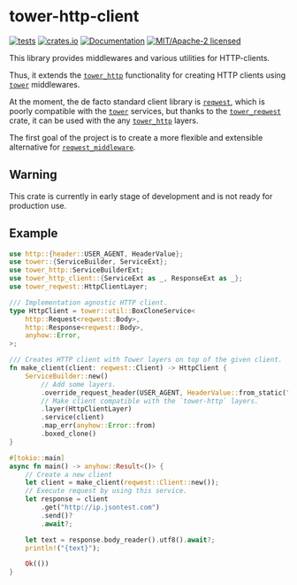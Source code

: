 # tower-http-client

[![tests](https://github.com/alekseysidorov/tower-reqwest/actions/workflows/ci.yml/badge.svg)](https://github.com/alekseysidorov/tower-reqwest/actions/workflows/ci.yml)
[![crates.io](https://img.shields.io/crates/v/tower-http-client.svg)](https://crates.io/crates/tower-http-client)
[![Documentation](https://docs.rs/tower-http-client/badge.svg)](https://docs.rs/tower-http-client)
[![MIT/Apache-2 licensed](https://img.shields.io/crates/l/tower-http-client)](./LICENSE)

<!-- ANCHOR: description -->

This library provides middlewares and various utilities for HTTP-clients.

Thus, it extends the [`tower_http`] functionality for creating HTTP clients
using [`tower`] middlewares.

At the moment, the de facto standard client library is [`reqwest`], which is
poorly compatible with the [`tower`] services, but thanks to the
[`tower_reqwest`] crate, it can be used with the any [`tower_http`] layers.

The first goal of the project is to create a more flexible and extensible
alternative for [`reqwest_middleware`].

## Warning

This crate is currently in early stage of development and is not ready for
production use.

## Example

<!-- ANCHOR: example -->

```rust
use http::{header::USER_AGENT, HeaderValue};
use tower::{ServiceBuilder, ServiceExt};
use tower_http::ServiceBuilderExt;
use tower_http_client::{ServiceExt as _, ResponseExt as _};
use tower_reqwest::HttpClientLayer;

/// Implementation agnostic HTTP client.
type HttpClient = tower::util::BoxCloneService<
    http::Request<reqwest::Body>,
    http::Response<reqwest::Body>,
    anyhow::Error,
>;

/// Creates HTTP client with Tower layers on top of the given client.
fn make_client(client: reqwest::Client) -> HttpClient {
    ServiceBuilder::new()
        // Add some layers.
        .override_request_header(USER_AGENT, HeaderValue::from_static("tower-http-client"))
        // Make client compatible with the `tower-http` layers.
        .layer(HttpClientLayer)
        .service(client)
        .map_err(anyhow::Error::from)
        .boxed_clone()
}

#[tokio::main]
async fn main() -> anyhow::Result<()> {
    // Create a new client
    let client = make_client(reqwest::Client::new());
    // Execute request by using this service.
    let response = client
        .get("http://ip.jsontest.com")
        .send()?
        .await?;

    let text = response.body_reader().utf8().await?;
    println!("{text}");

    Ok(())
}
```

<!-- ANCHOR_END: example -->

[`tower_reqwest`]: https://docs.rs/tower-reqwest
[`reqwest_middleware`]: https://docs.rs/reqwest-middleware
[`reqwest`]: https://github.com/seanmonstar/reqwest
[`tower_http`]: https://github.com/tower-rs/tower-http

<!-- ANCHOR_END: description -->

[`tower`]: https://github.com/tower-rs/tower

